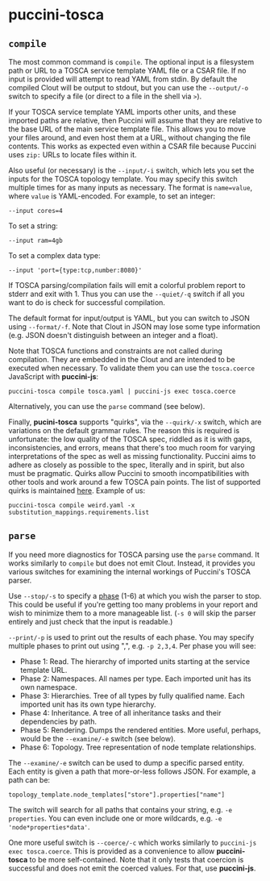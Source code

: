 puccini-tosca
=============

`compile`
---------

The most common command is `compile`. The optional input is a filesystem path or URL to a TOSCA
service template YAML file or a CSAR file. If no input is provided will attempt to read YAML
from stdin. By default the compiled Clout will be output to stdout, but you can use the
`--output/-o` switch to specify a file (or direct to a file in the shell via `>`).

If your TOSCA service template YAML imports other units, and these imported paths are relative,
then Puccini will assume that they are relative to the base URL of the main service template file.
This allows you to move your files around, and even host them at a URL, without changing the file
contents. This works as expected even within a CSAR file because Puccini uses `zip:` URLs to locate
files within it.

Also useful (or necessary) is the `--input/-i` switch, which lets you set the inputs for the TOSCA
topology template. You may specify this switch multiple times for as many inputs as necessary.
The format is `name=value`, where `value` is YAML-encoded. For example, to set an integer:

    --input cores=4

To set a string:

    --input ram=4gb

To set a complex data type:

    --input 'port={type:tcp,number:8080}'

If TOSCA parsing/compilation fails will emit a colorful problem report to stderr and exit with 1.
Thus you can use the `--quiet/-q` switch if all you want to do is check for successful compilation.

The default format for input/output is YAML, but you can switch to JSON using `--format/-f`. Note
that Clout in JSON may lose some type information (e.g. JSON doesn't distinguish between an integer
and a float).

Note that TOSCA functions and constraints are not called during compilation. They are embedded in
the Clout and are intended to be executed when necessary. To validate them you can use the
`tosca.coerce` JavaScript with **puccini-js**:

    puccini-tosca compile tosca.yaml | puccini-js exec tosca.coerce

Alternatively, you can use the `parse` command (see below).

Finally, **pucini-tosca** supports "quirks", via the `--quirk/-x` switch, which are variations on
the default grammar rules. The reason this is required is unfortunate: the low quality of the TOSCA
spec, riddled as it is with gaps, inconsistencies, and errors, means that there's too much room for
varying interpretations of the spec as well as missing functionality. Puccini aims to adhere as
closely as possible to the spec, literally and in spirit, but also must be pragmatic. Quirks allow
Puccini to smooth incompatibilities with other tools and work around a few TOSCA pain points. The
list of supported quirks is maintained [here](QUIRKS.md). Example of us:

    puccini-tosca compile weird.yaml -x substitution_mappings.requirements.list


`parse`
-------

If you need more diagnostics for TOSCA parsing use the `parse` command. It works similarly to
`compile` but does not emit Clout. Instead, it provides you various switches for examining the
internal workings of Puccini's TOSCA parser.

Use `--stop/-s` to specify a [phase](../tosca/parser/README.md) (1-6) at which you wish the parser
to stop. This could be useful if you're getting too many problems in your report and wish to
minimize them to a more manageable list. (`-s 0` will skip the parser entirely and just check that
the input is readable.)

`--print/-p` is used to print out the results of each phase. You may specify multiple phases to
print out using ",", e.g. `-p 2,3,4`. Per phase you will see:

* Phase 1: Read. The hierarchy of imported units starting at the service template URL.
* Phase 2: Namespaces. All names per type. Each imported unit has its own namespace.
* Phase 3: Hierarchies. Tree of all types by fully qualified name. Each imported unit has its own
  type hierarchy.
* Phase 4: Inheritance. A tree of all inheritance tasks and their dependencies by path.  
* Phase 5: Rendering. Dumps the rendered entities.
  More useful, perhaps, would be the `--examine/-e` switch (see below).
* Phase 6: Topology. Tree representation of node template relationships.

The `--examine/-e` switch can be used to dump a specific parsed entity. Each entity is given a
path that more-or-less follows JSON. For example, a path can be:

    topology_template.node_templates["store"].properties["name"]

The switch will search for all paths that contains your string, e.g. `-e properties`. You can even
include one or more wildcards, e.g. `-e 'node*properties*data'`.

One more useful switch is `--coerce/-c` which works similarly to `puccini-js exec tosca.coerce`.
This is provided as a convenience to allow **puccini-tosca** to be more self-contained. Note that it
only tests that coercion is successful and does not emit the coerced values. For that, use
**puccini-js**.
